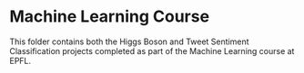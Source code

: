 # Machine Learning Course
This folder contains both the Higgs Boson and Tweet Sentiment Classification projects completed as part of the Machine Learning course at EPFL.
